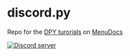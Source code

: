 # discord.py

Repo for the [DPY turorials](https://www.youtube.com/menudocs) on [MenuDocs](https://www.youtube.com/channel/UCpGGFqJP9vYvzFudqnQ-6IA)

[![Discord server](https://discordapp.com/api/guilds/416512197590777857/embed.png?style=banner4)](https://discord.gg/MgVaazZ)
